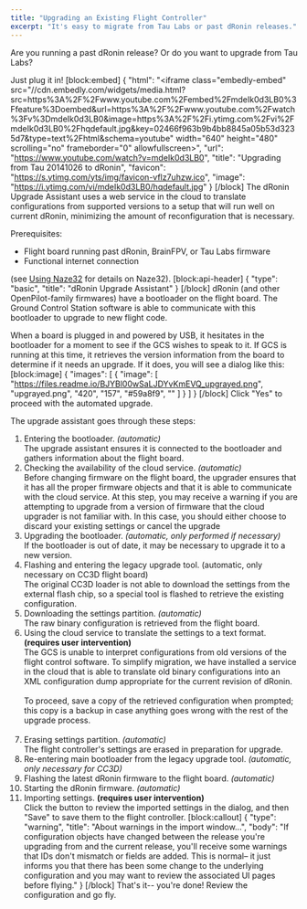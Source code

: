 ```yaml
---
title: "Upgrading an Existing Flight Controller"
excerpt: "It's easy to migrate from Tau Labs or past dRonin releases."
---
```

Are you running a past dRonin release?  Or do you want to upgrade from Tau Labs?

Just plug it in!
[block:embed]
{
  "html": "<iframe class=\"embedly-embed\" src=\"//cdn.embedly.com/widgets/media.html?src=https%3A%2F%2Fwww.youtube.com%2Fembed%2FmdeIk0d3LB0%3Ffeature%3Doembed&url=https%3A%2F%2Fwww.youtube.com%2Fwatch%3Fv%3DmdeIk0d3LB0&image=https%3A%2F%2Fi.ytimg.com%2Fvi%2FmdeIk0d3LB0%2Fhqdefault.jpg&key=02466f963b9b4bb8845a05b53d3235d7&type=text%2Fhtml&schema=youtube\" width=\"640\" height=\"480\" scrolling=\"no\" frameborder=\"0\" allowfullscreen></iframe>",
  "url": "https://www.youtube.com/watch?v=mdeIk0d3LB0",
  "title": "Upgrading from Tau 20141026 to dRonin",
  "favicon": "https://s.ytimg.com/yts/img/favicon-vflz7uhzw.ico",
  "image": "https://i.ytimg.com/vi/mdeIk0d3LB0/hqdefault.jpg"
}
[/block]
The dRonin Upgrade Assistant uses a web service in the cloud to translate configurations from supported versions to a setup that will run well on current dRonin, minimizing the amount of reconfiguration that is necessary.

Prerequisites:

* Flight board running past dRonin, BrainFPV, or Tau Labs firmware
* Functional internet connection

(see [Using Naze32](doc:using-naze32) for details on Naze32).
[block:api-header]
{
  "type": "basic",
  "title": "dRonin Upgrade Assistant"
}
[/block]
dRonin (and other OpenPilot-family firmwares) have a bootloader on the flight board.  The Ground Control Station software is able to communicate with this bootloader to upgrade to new flight code.

When a board is plugged in and powered by USB, it hesitates in the bootloader for a moment to see if the GCS wishes to speak to it.  If GCS is running at this time, it retrieves the version information from the board to determine if it needs an upgrade.  If it does, you will see a dialog like this:
[block:image]
{
  "images": [
    {
      "image": [
        "https://files.readme.io/BJYBl00wSaLJDYvKmEVQ_upgrayed.png",
        "upgrayed.png",
        "420",
        "157",
        "#59a8f9",
        ""
      ]
    }
  ]
}
[/block]
Click "Yes" to proceed with the automated upgrade.

The upgrade assistant goes through these steps:

1. Entering the bootloader. *(automatic)*
&nbsp;  
The upgrade assistant ensures it is connected to the bootloader and gathers information about the flight board.
&nbsp;  
2. Checking the availability of the cloud service. *(automatic)*
&nbsp;  
Before changing firmware on the flight board, the upgrader ensures that it has all the proper firmware objects and that it is able to communicate with the cloud service.  At this step, you may receive a warning if you are attempting to upgrade from a version of firmware that the cloud upgrader is not familiar with.  In this case, you should either choose to discard your existing settings or cancel the upgrade
&nbsp;  
3. Upgrading the bootloader. *(automatic, only performed if necessary)*
&nbsp;  
If the bootloader is out of date, it may be necessary to upgrade it to a new version.
&nbsp;  
4. Flashing and entering the legacy upgrade tool. (automatic, only necessary on CC3D flight board)
&nbsp;  
The original CC3D loader is not able to download the settings from the external flash chip, so a special tool is flashed to retrieve the existing configuration.
&nbsp;  
5. Downloading the settings partition. *(automatic)*
&nbsp;  
The raw binary configuration is retrieved from the flight board.
&nbsp;  
6. Using the cloud service to translate the settings to a text format. **(requires user intervention)**
&nbsp;  
The GCS is unable to interpret configurations from old versions of the flight control software.  To simplify migration, we have installed a service in the cloud that is able to translate old binary configurations into an XML configuration dump appropriate for the current revision of dRonin.  
&nbsp;  
To proceed, save a copy of the retrieved configuration when prompted; this copy is a backup in case anything goes wrong with the rest of the upgrade process.  
&nbsp;  
7. Erasing settings partition. *(automatic)*
&nbsp;  
The flight controller's settings are erased in preparation for upgrade.
&nbsp;  
8. Re-entering main bootloader from the legacy upgrade tool. *(automatic, only necessary for CC3D)*
&nbsp;  
9. Flashing the latest dRonin firmware to the flight board. *(automatic)*
&nbsp;  
10. Starting the dRonin firmware. *(automatic)*
&nbsp;  
11. Importing settings. **(requires user intervention)**
&nbsp;  
Click the button to review the imported settings in the dialog, and then "Save" to save them to the flight controller.
[block:callout]
{
  "type": "warning",
  "title": "About warnings in the import window...",
  "body": "If configuration objects have changed between the release you're upgrading from and the current release, you'll receive some warnings that IDs don't mismatch or fields are added.  This is normal– it just informs you that there has been some change to the underlying configuration and you may want to review the associated UI pages before flying."
}
[/block]
That's it-- you're done!  Review the configuration and go fly.